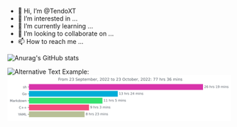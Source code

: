 - 👋 Hi, I’m @TendoXT
- 👀 I’m interested in ...
- 🌱 I’m currently learning ...
- 💞️ I’m looking to collaborate on ...
- 📫 How to reach me ...

![Anurag's GitHub stats](https://github-readme-stats.vercel.app/api?username=tendoxt&show_icons=true&theme=dark)

<img
  src="https://github.com/tendoxt/<repository-name>/blob/<branch-name>/images/stat.svg"
  alt="Alternative Text"
/>
Example:
<img
  src="https://github.com/avinal/avinal/blob/main/images/stat.svg"
  alt="Avinal WakaTime Activity"
/>
